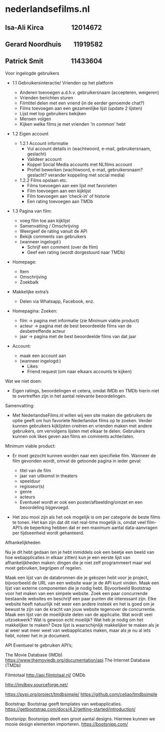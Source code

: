 # nederlandsefilms.nl
## Isa-Ali Kirca &nbsp;&nbsp;&nbsp;&nbsp;&nbsp;&nbsp;&nbsp;&nbsp;&nbsp;&nbsp;&nbsp;&nbsp;&nbsp;&nbsp;&nbsp;&nbsp; 12014672
## Gerard Noordhuis &nbsp;&nbsp;&nbsp;&nbsp;&nbsp;&nbsp; 11919582
## Patrick Smit &nbsp;&nbsp;&nbsp;&nbsp;&nbsp;&nbsp;&nbsp;&nbsp;&nbsp;&nbsp;&nbsp;&nbsp;&nbsp;&nbsp;&nbsp;&nbsp; 11433604

Voor ingelogde gebruikers
  * 1.1 Gebruikersinteractie/ Vrienden op het platform
    * Anderen toevoegen a.d.h.v. gebruikersnaam (accepteren, weigeren)
    * Vrienden berichten sturen
    * Filmtitel delen met een vriend (in de eerder genoemde chat?)
    * Films toevoegen aan een gezamenlijke lijst (update 2 lijsten)  
    * Lijst met top gebruikers bekijken 
    * Mensen volgen
    * Kijken welke films je met vrienden ‘in common’ hebt


* 1.2 Eigen account
  * 1.2.1 Account informatie
    * Vul account details in (wachtwoord, e-mail, gebruikersnaam, geslacht)
    * Valideer account
    * Koppel Social Media accounts met NLfilms account
    * Profiel bewerken (wachtwoord, e-mail, gebruikersnaam? geslacht? verander koppeling met social media)
  * 1.2.2 Films opslaan etc.
    * Films toevoegen aan een lijst met favorieten
    * Film toevoegen aan een kijklijst
    * Film toevoegen aan ‘check-in’ of historie
    * Een rating toevoegen aan TMDb

* 1.3 Pagina van film:
  * voeg film toe aan kijklijst
  * Samenvatting / Omschrijving
  * Weergeef de rating vanuit de API
  * Bekijk comments van gebruikers
  * (wanneer ingelogd:)
    * Schrijf een comment (over de film)
    * Geef een rating (wordt dorgestuurd naar TMDb)


* Homepage:
  * Item
  * Omschrijving
  * Zoekbalk


* Makkelijke extra’s
  * Delen via Whatsapp, Facebook, enz.


* Homepagina: Zoeken:
  * film → pagina met informatie (zie Minimum viable product)
  * acteur → pagina met de best beoordeelde films van de desbetreffende acteur
  * jaar → pagina met de best beoordeelde films van dat jaar


* Account:
  * maak een account aan
  * (wanneer ingelogd:)
    * Likes
    * Friend request (om naar elkaars accounts te kijken)



Wat we niet doen: 
  * Eigen ratings, beoordelingen et cetera, omdat IMDb en TMDb hierin niet te overtreffen zijn in het aantal relevante beoordelingen.

Samenvatting:

  * Met NederlandseFilms.nl willen wij een site maken die gebruikers de optie geeft om hun favoriete Nederlandse films op te zoeken. Verder kunnen gebruikers kijklijsten creëren en vrienden maken met andere gebruikers, om vervolgens lijsten met elkaar te delen. Gebruikers kunnen ook likes geven aan films en comments achterlaten.


Minimum viable product:
  * Er moet gezocht kunnen worden naar een specifieke film. Wanneer de film gevonden wordt, omvat de getoonde pagina in ieder geval:
    * titel van de film
    * jaar van uitkomst in theaters
    * speelduur
    * regisseur(s)
    * genre
    * acteurs
    * Eventueel wordt er ook een poster/afbeelding/omzet en een beoordeling bijgevoegd.

  * Het zou mooi zijn als het ook mogelijk is om per categorie de beste films te tonen. Het kan zijn dat  dit niet real-time mogelijk is, omdat veel film-API’s de beperking hebben dat er een maximum aantal data-aanvragen per tijdseenheid wordt gehanteerd. 

Afhankelijkheden

Nu je dit hebt gedaan (en je hebt inmiddels ook een beetje een beeld van hoe webapplicaties in elkaar zitten) kun je een eerste lijst van afhankelijkheden maken: dingen die je niet zelf programmeert maar wel moet gebruiken, begrijpen of regelen.

Maak een lijst van de databronnen die je gekozen hebt voor je project, bijvoorbeeld de URL van een website waar je de API kunt vinden.
Maak een lijst van externe componenten die je nodig hebt. Bijvoorbeeld Bootstrap voor het maken van een simpele website.
Zoek een paar concurrende bestaande websites en beschrijf een paar punten die interessant zijn. Elke website heeft natuurlijk nét weer een andere insteek en het is goed om je bewust te zijn van de kracht van jouw website tegenover de concurrentie.
Maak een lijst van de moeilijkste delen van de applicatie. Wat wordt veel uitzoekwerk? Wat is gewoon echt moeilijk? Wat heb je nodig om het makkelijker te maken? Deze lijst is waarschijnlijk makkelijker te maken als je al weer wat meer weet van webapplicaties maken, maar als je nu al iets hebt, noteer het in je document.



API
Eventueel te gebruiken API’s;

The Movie Database (IMDb)
https://www.themoviedb.org/documentation/api 
The Internet Database (TMDb)


Filmtotaal
http://api.filmtotaal.nl/ 
OMDb




http://imdbpy.sourceforge.net/


https://pypi.org/project/tmdbsimple/ 
https://github.com/celiao/tmdbsimple 


Bootstrap: Bootstrap geeft templates van webapplicaties.
https://getbootstrap.com/docs/4.2/getting-started/introduction/


Bootsnipp: Bootsnipp deelt een groot aantal designs. Hiermee kunnen we mooie design elementen importeren.
https://bootsnipp.com/















